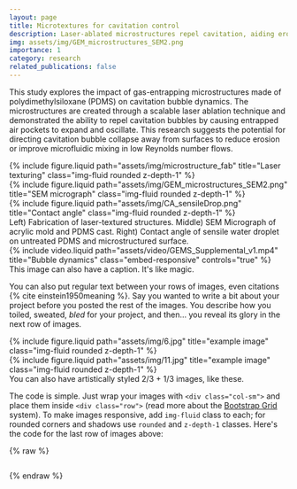 ```yaml
---
layout: page
title: Microtextures for cavitation control
description: Laser-ablated microstructures repel cavitation, aiding erosion control and enhancing microfluidic mixing.
img: assets/img/GEM_microstructures_SEM2.png
importance: 1
category: research
related_publications: false
---
```


This study explores the impact of gas-entrapping microstructures made of polydimethylsiloxane (PDMS) on cavitation bubble dynamics. The microstructures are created through a scalable laser ablation technique and demonstrated the ability to repel cavitation bubbles by causing entrapped air pockets to expand and oscillate. This research suggests the potential for directing cavitation bubble collapse away from surfaces to reduce erosion or improve microfluidic mixing in low Reynolds number flows.


<div class="row">
    <div class="col-sm mt-3 mt-md-0">
        {% include figure.liquid path="assets/img/microstructure_fab" title="Laser texturing" class="img-fluid rounded z-depth-1" %}
    </div>
    <div class="col-sm mt-3 mt-md-0">
        {% include figure.liquid path="assets/img/GEM_microstructures_SEM2.png" title="SEM micrograph" class="img-fluid rounded z-depth-1" %}
    </div>
    <div class="col-sm mt-3 mt-md-0">
        {% include figure.liquid path="assets/img/CA_sensileDrop.png" title="Contact angle" class="img-fluid rounded z-depth-1" %}
    </div>
</div>
<div class="caption">
    Left) Fabrication of laser-textured structures. Middle) SEM Micrograph of acrylic mold and PDMS cast. Right) Contact angle of sensile water droplet on untreated PDMS and microstructured surface.
</div>
<div class="row">
    <div class="col-sm mt-3 mt-md-0">
        {% include video.liquid
           path="assets/video/GEMS_Supplemental_v1.mp4"
           title="Bubble dynamics"
           class="embed-responsive"
           controls="true" %}
    </div>
</div>

<div class="caption">
    This image can also have a caption. It's like magic.
</div>

You can also put regular text between your rows of images, even citations {% cite einstein1950meaning %}.
Say you wanted to write a bit about your project before you posted the rest of the images.
You describe how you toiled, sweated, _bled_ for your project, and then... you reveal its glory in the next row of images.

<div class="row justify-content-sm-center">
    <div class="col-sm-8 mt-3 mt-md-0">
        {% include figure.liquid path="assets/img/6.jpg" title="example image" class="img-fluid rounded z-depth-1" %}
    </div>
    <div class="col-sm-4 mt-3 mt-md-0">
        {% include figure.liquid path="assets/img/11.jpg" title="example image" class="img-fluid rounded z-depth-1" %}
    </div>
</div>
<div class="caption">
    You can also have artistically styled 2/3 + 1/3 images, like these.
</div>

The code is simple.
Just wrap your images with `<div class="col-sm">` and place them inside `<div class="row">` (read more about the <a href="https://getbootstrap.com/docs/4.4/layout/grid/">Bootstrap Grid</a> system).
To make images responsive, add `img-fluid` class to each; for rounded corners and shadows use `rounded` and `z-depth-1` classes.
Here's the code for the last row of images above:

{% raw %}

```html
```

{% endraw %}
